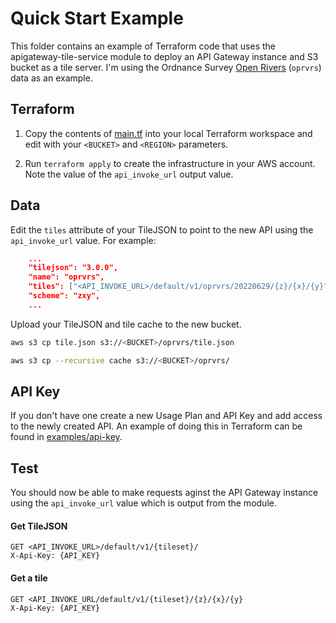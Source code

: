 # Quick Start Example

This folder contains an example of Terraform code that uses the apigateway-tile-service module to deploy an API Gateway instance and S3 bucket as a tile server. I'm using the Ordnance Survey [Open Rivers](https://www.ordnancesurvey.co.uk/business-government/products/open-map-rivers) (`oprvrs`) data as an example.

## Terraform

1. Copy the contents of [main.tf]() into your local Terraform workspace and edit with your `<BUCKET>` and `<REGION>` parameters.

1. Run `terraform apply` to create the infrastructure in your AWS account. Note the value of the `api_invoke_url` output value.

## Data

Edit the `tiles` attribute of your TileJSON to point to the new API using the `api_invoke_url` value. For example:

```json
    ...
	"tilejson": "3.0.0",
	"name": "oprvrs",
	"tiles": ["<API_INVOKE_URL>/default/v1/oprvrs/20220629/{z}/{x}/{y}"],
	"scheme": "zxy",
    ...
```

Upload your TileJSON and tile cache to the new bucket. 

```sh
aws s3 cp tile.json s3://<BUCKET>/oprvrs/tile.json
```

```sh
aws s3 cp --recursive cache s3://<BUCKET>/oprvrs/
```

## API Key

If you don't have one create a new Usage Plan and API Key and add access to the newly created API. An example of doing this in Terraform can be found in [examples/api-key](examples/api-key).

## Test

You should now be able to make requests aginst the API Gateway instance using the `api_invoke_url` value which is output from the module.

#### **Get TileJSON**
```http
GET <API_INVOKE_URL>/default/v1/{tileset}/
X-Api-Key: {API_KEY}
```

#### **Get a tile**
```http
GET <API_INVOKE_URL/default/v1/{tileset}/{z}/{x}/{y}
X-Api-Key: {API_KEY}
```